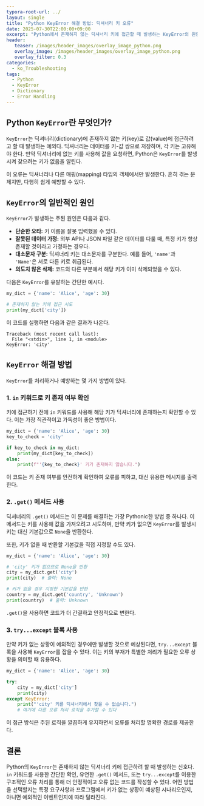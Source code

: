 ```yaml
---
typora-root-url: ../
layout: single
title: "Python KeyError 해결 방법: 딕셔너리 키 오류"
date: 2025-07-30T22:00:00+09:00
excerpt: "Python에서 존재하지 않는 딕셔너리 키에 접근할 때 발생하는 KeyError의 원인을 이해하고, 이를 해결하는 효과적인 방법들을 알아봅니다."
header:
   teaser: /images/header_images/overlay_image_python.png
   overlay_image: /images/header_images/overlay_image_python.png
   overlay_filter: 0.3
categories:
  - ko_Troubleshooting
tags:
  - Python
  - KeyError
  - Dictionary
  - Error Handling
---
```


## Python `KeyError`란 무엇인가?

`KeyError`는 딕셔너리(dictionary)에 존재하지 않는 키(key)로 값(value)에 접근하려고 할 때 발생하는 예외다. 딕셔너리는 데이터를 키-값 쌍으로 저장하며, 각 키는 고유해야 한다. 만약 딕셔너리에 없는 키를 사용해 값을 요청하면, Python은 `KeyError`를 발생시켜 찾으려는 키가 없음을 알린다.

이 오류는 딕셔너리나 다른 매핑(mapping) 타입의 객체에서만 발생한다. 흔히 겪는 문제지만, 다행히 쉽게 예방할 수 있다.

## `KeyError`의 일반적인 원인

`KeyError`가 발생하는 주된 원인은 다음과 같다.

- **단순한 오타:** 키 이름을 잘못 입력했을 수 있다.
- **잘못된 데이터 가정:** 외부 API나 JSON 파일 같은 데이터를 다룰 때, 특정 키가 항상 존재할 것이라고 가정하는 경우다.
- **대소문자 구분:** 딕셔너리 키는 대소문자를 구분한다. 예를 들어, `'name'`과 `'Name'`은 서로 다른 키로 취급된다.
- **의도치 않은 삭제:** 코드의 다른 부분에서 해당 키가 이미 삭제되었을 수 있다.

다음은 `KeyError`를 유발하는 간단한 예시다.

```python
my_dict = {'name': 'Alice', 'age': 30}

# 존재하지 않는 키에 접근 시도
print(my_dict['city'])
```

이 코드를 실행하면 다음과 같은 결과가 나온다.

```
Traceback (most recent call last):
  File "<stdin>", line 1, in <module>
KeyError: 'city'
```

## `KeyError` 해결 방법

`KeyError`를 처리하거나 예방하는 몇 가지 방법이 있다.

### 1. `in` 키워드로 키 존재 여부 확인

키에 접근하기 전에 `in` 키워드를 사용해 해당 키가 딕셔너리에 존재하는지 확인할 수 있다. 이는 가장 직관적이고 가독성이 좋은 방법이다.

```python
my_dict = {'name': 'Alice', 'age': 30}
key_to_check = 'city'

if key_to_check in my_dict:
    print(my_dict[key_to_check])
else:
    print(f"'{key_to_check}' 키가 존재하지 않습니다.")
```

이 코드는 키 존재 여부를 안전하게 확인하여 오류를 피하고, 대신 유용한 메시지를 출력한다.

### 2. `.get()` 메서드 사용

딕셔너리의 `.get()` 메서드는 이 문제를 해결하는 가장 Pythonic한 방법 중 하나다. 이 메서드는 키를 사용해 값을 가져오려고 시도하며, 만약 키가 없으면 `KeyError`를 발생시키는 대신 기본값으로 `None`을 반환한다.

또한, 키가 없을 때 반환할 기본값을 직접 지정할 수도 있다.

```python
my_dict = {'name': 'Alice', 'age': 30}

# 'city' 키가 없으므로 None을 반환
city = my_dict.get('city')
print(city)  # 출력: None

# 키가 없을 경우 지정한 기본값을 반환
country = my_dict.get('country', 'Unknown')
print(country)  # 출력: Unknown
```

`.get()`을 사용하면 코드가 더 간결하고 안정적으로 변한다.

### 3. `try...except` 블록 사용

만약 키가 없는 상황이 예외적인 경우에만 발생할 것으로 예상된다면, `try...except` 블록을 사용해 `KeyError`를 잡을 수 있다. 이는 키의 부재가 특별한 처리가 필요한 오류 상황을 의미할 때 유용하다.

```python
my_dict = {'name': 'Alice', 'age': 30}

try:
    city = my_dict['city']
    print(city)
except KeyError:
    print("'city' 키를 딕셔너리에서 찾을 수 없습니다.")
    # 여기에 다른 오류 처리 로직을 추가할 수 있다
```

이 접근 방식은 주된 로직을 깔끔하게 유지하면서 오류를 처리할 명확한 경로를 제공한다.

## 결론

Python의 `KeyError`는 존재하지 않는 딕셔너리 키에 접근하려 할 때 발생하는 신호다. `in` 키워드를 사용한 간단한 확인, 유연한 `.get()` 메서드, 또는 `try...except`를 이용한 구조적인 오류 처리를 통해 더 안정적이고 오류 없는 코드를 작성할 수 있다. 어떤 방법을 선택할지는 특정 요구사항과 프로그램에서 키가 없는 상황이 예상된 시나리오인지, 아니면 예외적인 이벤트인지에 따라 달라진다.
